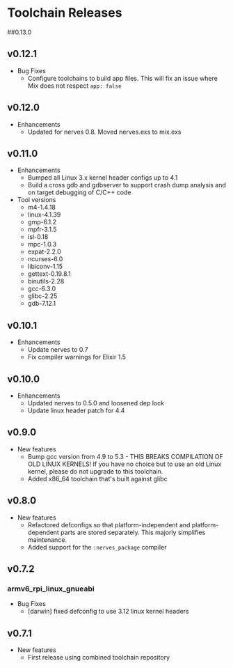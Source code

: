 # Toolchain Releases

##0.13.0
  

## v0.12.1
  * Bug Fixes
    * Configure toolchains to build app files. This will fix an issue where Mix
      does not respect `app: false` 

## v0.12.0
  * Enhancements
    * Updated for nerves 0.8. Moved nerves.exs to mix.exs

## v0.11.0
  * Enhancements
    * Bumped all Linux 3.x kernel header configs up to 4.1
    * Build a cross gdb and gdbserver to support crash dump analysis and on
      target debugging of C/C++ code
  * Tool versions
    * m4-1.4.18
    * linux-4.1.39
    * gmp-6.1.2
    * mpfr-3.1.5
    * isl-0.18
    * mpc-1.0.3
    * expat-2.2.0
    * ncurses-6.0
    * libiconv-1.15
    * gettext-0.19.8.1
    * binutils-2.28
    * gcc-6.3.0
    * glibc-2.25
    * gdb-7.12.1

## v0.10.1
  * Enhancements
    * Update nerves to 0.7
    * Fix compiler warnings for Elixir 1.5

## v0.10.0
  * Enhancements
    * Updated nerves to 0.5.0 and loosened dep lock
    * Update linux header patch for 4.4

## v0.9.0

  * New features
    * Bump gcc version from 4.9 to 5.3 - THIS BREAKS COMPILATION OF OLD LINUX
      KERNELS! If you have no choice but to use an old Linux kernel, please
      do not upgrade to this toolchain.
    * Added x86_64 toolchain that's built against glibc

## v0.8.0

  * New features
    * Refactored defconfigs so that platform-independent and platform-dependent
      parts are stored separately. This majorly simplifies maintenance.
    * Added support for the `:nerves_package` compiler

## v0.7.2

### armv6_rpi_linux_gnueabi

  * Bug Fixes
    * [darwin] fixed defconfig to use 3.12 linux kernel headers

## v0.7.1

  * New features
    * First release using combined toolchain repository
